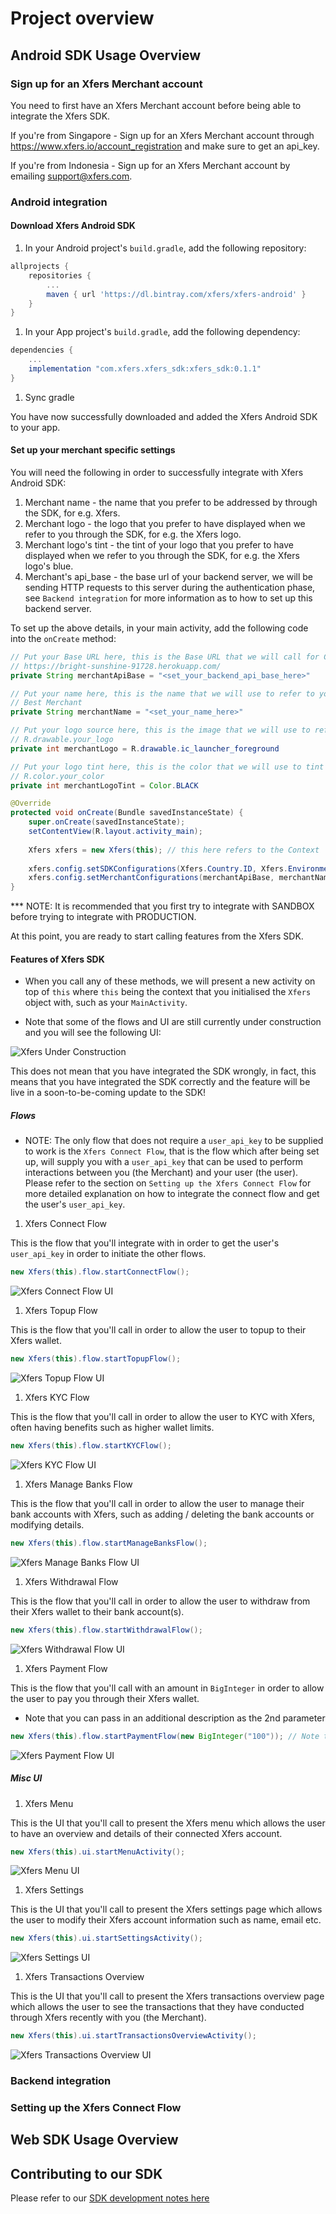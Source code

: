 # Project overview 

## Android SDK Usage Overview

### Sign up for an Xfers Merchant account

You need to first have an Xfers Merchant account before being able to integrate the Xfers SDK.

If you're from Singapore - Sign up for an Xfers Merchant account through https://www.xfers.io/account_registration and make sure to get an api_key.

If you're from Indonesia - Sign up for an Xfers Merchant account by emailing support@xfers.com.

### Android integration

#### Download Xfers Android SDK

1. In your Android project's `build.gradle`, add the following repository:

```gradle
allprojects {
    repositories {
        ...
        maven { url 'https://dl.bintray.com/xfers/xfers-android' }
    }
}
```
1. In your App project's `build.gradle`, add the following dependency:

```gradle
dependencies {
    ...
    implementation "com.xfers.xfers_sdk:xfers_sdk:0.1.1"
}
```
1. Sync gradle

You have now successfully downloaded and added the Xfers Android SDK to your app.

#### Set up your merchant specific settings

You will need the following in order to successfully integrate with Xfers Android SDK:

1. Merchant name - the name that you prefer to be addressed by through the SDK, for e.g. Xfers.
1. Merchant logo - the logo that you prefer to have displayed when we refer to you through the SDK, for e.g. the Xfers logo.
1. Merchant logo's tint - the tint of your logo that you prefer to have displayed when we refer to you through the SDK, for e.g. the Xfers logo's blue.
1. Merchant's api_base - the base url of your backend server, we will be sending HTTP requests to this server during the authentication phase, see `Backend integration` for more information as to how to set up this backend server.

To set up the above details, in your main activity, add the following code into the `onCreate` method:

```Java
// Put your Base URL here, this is the Base URL that we will call for Connect flow, for e.g.
// https://bright-sunshine-91728.herokuapp.com/
private String merchantApiBase = "<set_your_backend_api_base_here>"

// Put your name here, this is the name that we will use to refer to you in the SDK, for e.g.
// Best Merchant
private String merchantName = "<set_your_name_here>"

// Put your logo source here, this is the image that we will use to refer to you in the SDK, for e.g.
// R.drawable.your_logo
private int merchantLogo = R.drawable.ic_launcher_foreground

// Put your logo tint here, this is the color that we will use to tint your logo in the SDK, for e.g.
// R.color.your_color
private int merchantLogoTint = Color.BLACK

@Override
protected void onCreate(Bundle savedInstanceState) {
    super.onCreate(savedInstanceState);
    setContentView(R.layout.activity_main);
    
    Xfers xfers = new Xfers(this); // this here refers to the Context
    
    xfers.config.setSDKConfigurations(Xfers.Country.ID, Xfers.Environment.SANDBOX);
    xfers.config.setMerchantConfigurations(merchantApiBase, merchantName, merchantLogo, merchantLogoTint);
}
```

*** NOTE: It is recommended that you first try to integrate with SANDBOX before trying to integrate with PRODUCTION.

At this point, you are ready to start calling features from the Xfers SDK.

#### Features of Xfers SDK

* When you call any of these methods, we will present a new activity on top of `this` where `this` being the context that you initialised the `Xfers` object with, such as your `MainActivity`.

* Note that some of the flows and UI are still currently under construction and you will see the following UI:

![Xfers Under Construction](https://user-images.githubusercontent.com/6291947/47300198-7c89d100-d64e-11e8-9541-263097340abd.png)

This does not mean that you have integrated the SDK wrongly, in fact, this means that you have integrated the SDK correctly and the feature will be live in a soon-to-be-coming update to the SDK!

##### Flows

* NOTE: The only flow that does not require a `user_api_key` to be supplied to work is the `Xfers Connect Flow`, that is the flow which after being set up, will supply you with a `user_api_key` that can be used to perform interactions between you (the Merchant) and your user (the user). Please refer to the section on `Setting up the Xfers Connect Flow` for more detailed explanation on how to integrate the connect flow and get the user's `user_api_key`.

1. Xfers Connect Flow

This is the flow that you'll integrate with in order to get the user's `user_api_key` in order to initiate the other flows.

```Java
new Xfers(this).flow.startConnectFlow();
```

![Xfers Connect Flow UI](https://user-images.githubusercontent.com/6291947/47300564-5f093700-d64f-11e8-8afa-7050d5fddaba.png)

1. Xfers Topup Flow

This is the flow that you'll call in order to allow the user to topup to their Xfers wallet.

```Java
new Xfers(this).flow.startTopupFlow();
```

![Xfers Topup Flow UI](https://user-images.githubusercontent.com/6291947/47300659-a55e9600-d64f-11e8-90a1-a485dc3443fd.png)

1. Xfers KYC Flow

This is the flow that you'll call in order to allow the user to KYC with Xfers, often having benefits such as higher wallet limits.

```Java
new Xfers(this).flow.startKYCFlow();
```

![Xfers KYC Flow UI](https://user-images.githubusercontent.com/6291947/47300703-bc9d8380-d64f-11e8-909a-a53010dc40db.png)

1. Xfers Manage Banks Flow

This is the flow that you'll call in order to allow the user to manage their bank accounts with Xfers, such as adding / deleting the bank accounts or modifying details.

```Java
new Xfers(this).flow.startManageBanksFlow();
```

![Xfers Manage Banks Flow UI](https://user-images.githubusercontent.com/6291947/47300750-d76ff800-d64f-11e8-96ca-1c6a91c96d07.png)

1. Xfers Withdrawal Flow

This is the flow that you'll call in order to allow the user to withdraw from their Xfers wallet to their bank account(s).

```Java
new Xfers(this).flow.startWithdrawalFlow();
```

![Xfers Withdrawal Flow UI](https://user-images.githubusercontent.com/6291947/47300797-f8384d80-d64f-11e8-94f3-dfe6bb0ef09a.png)

1. Xfers Payment Flow

This is the flow that you'll call with an amount in `BigInteger` in order to allow the user to pay you through their Xfers wallet.

* Note that you can pass in an additional description as the 2nd parameter

```Java
new Xfers(this).flow.startPaymentFlow(new BigInteger("100")); // Note that the BigInteger represents the amount that you wish for the user to pay you
```

![Xfers Payment Flow UI](https://user-images.githubusercontent.com/6291947/47300833-0c7c4a80-d650-11e8-8f05-2ae45ce0424b.png)

##### Misc UI

1. Xfers Menu

This is the UI that you'll call to present the Xfers menu which allows the user to have an overview and details of their connected Xfers account.

```Java
new Xfers(this).ui.startMenuActivity();
```

![Xfers Menu UI](https://user-images.githubusercontent.com/6291947/47300368-dc807780-d64e-11e8-9c7a-9fdc18a96117.png)

1. Xfers Settings

This is the UI that you'll call to present the Xfers settings page which allows the user to modify their Xfers account information such as name, email etc.

```Java
new Xfers(this).ui.startSettingsActivity();
```

![Xfers Settings UI](https://user-images.githubusercontent.com/6291947/47300493-2a957b00-d64f-11e8-874c-b4876eb08220.png)

1. Xfers Transactions Overview

This is the UI that you'll call to present the Xfers transactions overview page which allows the user to see the transactions that they have conducted through Xfers recently with you (the Merchant).

```Java
new Xfers(this).ui.startTransactionsOverviewActivity();
```

![Xfers Transactions Overview UI](https://user-images.githubusercontent.com/6291947/47300403-f28e3800-d64e-11e8-8187-1d5e46df3c8a.png)

### Backend integration

<TBD>
  
### Setting up the Xfers Connect Flow

<TBD>

## Web SDK Usage Overview


## Contributing to our SDK 
Please refer to our [SDK development notes here](https://github.com/Xfers/xfers-sdk/wiki)
